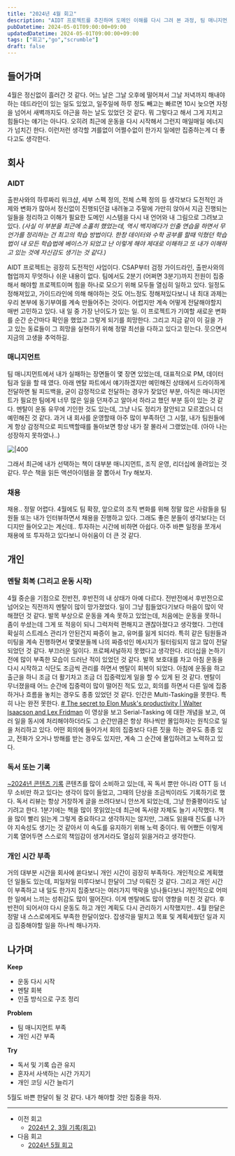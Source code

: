 ```yaml
---
title: "2024년 4월 회고"
description: "AIDT 프로젝트를 추진하며 도메인 이해를 다시 그려 본 과정, 팀 매니지먼트에서 놓친 순간과 반성, 채용 인터뷰와 운동 재개로 얻은 에너지, Keep-Problem-Try 프레임으로 뽑아낸 실행 과제까지 세세하게 정리한 2024년 4월 기록이다. 일정에 쫓기며도 동기부여를 유지한 방법과, 팀이 집중력을 잃지 않게 만든 커뮤니케이션 실험도 공유했다. 또한 프로젝트 이후 어떤 지표를 점검했는지도 언급했다."
pubDatetime: 2024-05-01T09:00:00+09:00
updatedDatetime: 2024-05-01T09:00:00+09:00
tags: ["회고","go","scrumble"]
draft: false
---
```


## 들어가며

4월은 정신없이 흘러간 것 같다. 어느 날은 그날 오후에 떨어져서 그날 저녁까지 해내야하는 데드라인이 있는 일도 있었고, 일주일에 하루 정도 빼고는 빠르면 10시 늦으면 자정을 넘어서 새벽까지도 야근을 하는 날도 있었던 것 같다. 뭐 그렇다고 해서 그게 지치고 힘들다는 얘기는 아니다. 오히려 최근에 운동을 다시 시작해서 그런지 매일매일 에너지가 넘치긴 한다. 이런저런 생각할 겨를없이 어쩔수없이 한가지 일에만 집중하는게 더 좋다고도 생각한다.

## 회사

### AIDT

출판사와의 하루짜리 워크샵, 세부 스펙 정의, 전체 스펙 정의 등 생각보다 도전적인 과제와 변화가 많아서 정신없이 진행되던걸 내려놓고 주말에 가만히 앉아서 지금 진행되는 일들을 정리하고 이해가 필요한 도메인 시스템을 다시 내 언어와 내 그림으로 그려보고 있다. *(사실 이 부분을 최근에 소홀히 했었는데, 역시 백지에다가 인출 연습을 하면서 무언가를 정리하는 건 최고의 학습 방법이다. 한창 데이터와 수학 공부를 할때 익혔던 학습법이 내 모든 학습법에 베이스가 되었고 난 이렇게 해야 제대로 이해하고 또 내가 이해하고 있는 것에 자신감도 생기는 것 같다.)*

AIDT 프로젝트는 굉장히 도전적인 사업이다. CSAP부터 검정 가이드라인, 출판사와의 협업까지 무엇하나 쉬운 내용이 없다. 팀에서도 2분기 (어쩌면 3분기)까지 전원이 집중해서 해야할 프로젝트이며 힘을 하나로 모으기 위해 모두들 열심히 일하고 있다. 일정도 정해져있고, 가이드라인에 의해 해야하는 것도 어느정도 정해져있다보니 내 최대 과제는 우리 본부에 동기부여를 계속 만들어주는 것이다. 어렵지만 계속 어떻게 전달해야할지 매번 고민하고 있다. 내 일 중 가장 난이도가 있는 일.
이 프로젝트가 기여할 새로운 변화를 순간 순간마다 확인을 했었고 그렇게 되기를 희망한다. 그리고 지금 같이 이 길을 가고 있는 동료들이 그 희망을 실현하기 위해 정말 최선을 다하고 있다고 믿는다. 웃으면서 지금의 고생을 추억하길.

### 매니지먼트

팀 매니지먼트에서 내가 실패하는 장면들이 몇 장면 있었는데, 대표적으로 PM, 데이터팀과 일을 할 때 였다. 아래 멘탈 파트에서 얘기하겠지만 예민해진 상태에서 드라이하게 전달하면 될 피드백을, 굳이 감정적으로 전달하는 경우가 잦았던 부분, 아직은 매니지먼트가 필요한 팀에게 너무 많은 일을 던져주고 알아서 하라고 했던 부분 등이 있는 것 같다. 멘탈이 운동 유무에 기인한 것도 있는데, 그냥 나도 정리가 잘안되고 모르겠으니 더 예민해진 것 같다. 과거 내 회사를 운영할때 아주 많이 부족하던 그 시절, 내가 팀원들에게 항상 감정적으로 피드백할때를 돌아보면 항상 내가 잘 몰라서 그랬었는데. (아아 나는 성장하지 못하였나..)

![\|400](https://i.imgur.com/pzwRSl0.png)

그래서 최근에 내가 선택하는 책이 대부분 매니지먼트, 조직 운영, 리더십에 쏠려있는 것 같다. 무슨 책을 읽든 액션아이템을 잘 뽑아서 Try 해보자.

### 채용

채용.. 정말 어렵다. 4월에도 팀 확장, 앞으로의 조직 변화를 위해 정말 많은 사람들을 팀원들 또는 내가 인터뷰하면서 채용을 진행하고 있다. 그래도 좋은 분들이 생각보다는 더디지만 들어오고는 계신데.. 투자하는 시간에 비하면 아쉽다. 아주 바쁜 일정을 쪼개서 채용에 또 투자하고 있다보니 아쉬움이 더 큰 것 같다.

## 개인

### 멘탈 회복 (그리고 운동 시작)

4월 중순을 기점으로 전반전, 후반전의 내 상태가 아예 다르다. 전반전에서 후반전으로 넘어오는 직전까지 멘탈이 많이 망가졌었다. 일이 그냥 힘들었다기보다 마음이 많이 약해졌던 것 같다. 발목 부상으로 운동을 계속 못하고 있었는데, 처음에는 운동을 못하니 좀이 쑤셨는데 그게 또 적응이 되니 그럭저럭 편해지고 괜찮아졌다고 생각했다. 그런데 확실히 스트레스 관리가 안된건지 짜증이 늘고, 유머를 잃게 되더라. 특히 같은 팀원들과 미팅을 계속 진행하면서 몇몇분들께 나의 짜증섞인 메시지가 필터링되지 않고 많이 전달되었던 것 같다. 부끄러운 일이다. 프로페셔널하지 못했다고 생각한다. 리더십을 논하기 전에 많이 부족한 모습이 드러난 적이 있었던 것 같다.
발목 보호대를 차고 아침 운동을 다시 시작하고 식단도 조금씩 관리를 하면서 멘탈이 회복이 되었다. 아침에 운동을 하고 출근을 하니 조금 더 활기차고 조금 더 집중력있게 일을 할 수 있게 된 것 같다. 멘탈이 무너졌을때 어느 순간에 집중력이 많이 떨어진 적도 있고, 회의를 하면서 다른 일에 집중하거나 흐름을 놓치는 경우도 종종 있었던 것 같다. 인간은 Multi-Tasking을 못한다. 특히 나는 완전 못한다. [\# The secret to Elon Musk's productivity | Walter Isaacson and Lex Fridman](https://www.youtube.com/watch?v=IQBA4aytp_U) 이 영상을 보고 Serial-Tasking 에 대한 개념을 보고, 여러 일을 동시에 처리해야하더라도 그 순간만큼은 항상 하나씩만 몰입하자는 원칙으로 일을 처리하고 있다. 어떤 회의에 들어가서 회의 집중보다 다른 짓을 하는 경우도 종종 있고, 전화가 오거나 방해를 받는 경우도 있지만, 계속 그 순간에 몰입하려고 노력하고 있다.

### 독서 또는 기록

[~2024년 콘텐츠 기록](../book/~2024%E1%84%82%E1%85%A7%E1%86%AB%20%E1%84%8F%E1%85%A9%E1%86%AB%E1%84%90%E1%85%A6%E1%86%AB%E1%84%8E%E1%85%B3%20%E1%84%80%E1%85%B5%E1%84%85%E1%85%A9%E1%86%A8.md)
콘텐츠를 많이 소비하고 있는데, 꼭 독서 뿐만 아니라 OTT 등 너무 소비만 하고 있다는 생각이 많이 들었고, 그때의 단상을 조금씩이라도 기록하기로 했다. 독서 리뷰는 항상 거창하게 글을 쓰려다보니 안쓰게 되었는데, 그냥 한줄평이라도 남기려고 한다. 1분기에는 책을 많이 못읽었는데 최근에 독서량 자체도 늘기 시작했다. 책을 많이 빨리 읽는게 그렇게 중요하다고 생각하지는 않지만, 그래도 읽을때 진도를 나가야 지속성도 생기는 것 같아서 이 속도를 유지하기 위해 노력 중이다. 뭐 어쨌든 이렇게 기록 열어두면 스스로의 책임감이 생겨서라도 열심히 읽을거라고 생각한다.

### 개인 시간 부족

거의 대부분 시간을 회사에 쏟다보니 개인 시간이 굉장히 부족하다. 개인적으로 계획했던 일들도 있는데, 피일차일 미루다보니 한달이 그냥 미뤄진 것 같다. 그리고 개인 시간이 부족하고 내 일도 한가지 집중보다는 여러가지 맥락을 넘나들다보니 개인적으로 어떠한 일에서 느끼는 성취감도 많이 떨어진다. 이게 멘탈에도 많이 영향을 미친 것 같다. 후반전이 되어서야 다시 운동도 하고 개인 계획도 다시 관리하기 시작했지만.. 4월 한달은 정말 내 스스로에게도 부족한 한달이었다. 잡생각을 떨치고 목표 및 계획세웠던 일과 지금 집중해야할 일을 하나씩 해나가자.

## 나가며

**Keep**

* 운동 다시 시작
* 멘탈 회복
* 인출 방식으로 구조 정리

**Problem**

* 팀 매니지먼트 부족
* 개인 시간 부족

**Try**

* 독서 및 기록 습관 유지
* 혼자서 사색하는 시간 가지기
* 개인 코딩 시간 늘리기

5월도 바쁜 한달이 될 것 같다. 내가 해야할 것만 집중을 하자.

---

* 이전 회고
  * [2024년 2, 3월 기록(회고)](2024%E1%84%82%E1%85%A7%E1%86%AB%202,%203%E1%84%8B%E1%85%AF%E1%86%AF%20%E1%84%80%E1%85%B5%E1%84%85%E1%85%A9%E1%86%A8%28%E1%84%92%E1%85%AC%E1%84%80%E1%85%A9%29.md)
* 다음 회고
  * [2024년 5월 회고](2024%E1%84%82%E1%85%A7%E1%86%AB%205%E1%84%8B%E1%85%AF%E1%86%AF%20%E1%84%92%E1%85%AC%E1%84%80%E1%85%A9.md)
